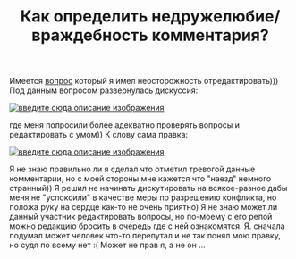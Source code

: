 ﻿---
title: "Как определить недружелюбие/враждебность комментария?"
se.owner.user_id: 238742
se.owner.display_name: "Andrew"
se.owner.link: "https://ru.meta.stackoverflow.com/users/238742/andrew"
se.link: "https://ru.meta.stackoverflow.com/questions/11215/%d0%9a%d0%b0%d0%ba-%d0%be%d0%bf%d1%80%d0%b5%d0%b4%d0%b5%d0%bb%d0%b8%d1%82%d1%8c-%d0%bd%d0%b5%d0%b4%d1%80%d1%83%d0%b6%d0%b5%d0%bb%d1%8e%d0%b1%d0%b8%d0%b5-%d0%b2%d1%80%d0%b0%d0%b6%d0%b4%d0%b5%d0%b1%d0%bd%d0%be%d1%81%d1%82%d1%8c-%d0%ba%d0%be%d0%bc%d0%bc%d0%b5%d0%bd%d1%82%d0%b0%d1%80%d0%b8%d1%8f"
se.question_id: 11215
se.post_type: question
---
<p>Имеется <a href="https://ru.stackoverflow.com/questions/1218816/%D0%9A%D0%B0%D0%BA-%D1%81%D0%BE%D0%B7%D0%B4%D0%B0%D1%82%D1%8C-%D1%80%D0%B0%D0%B7%D0%BE%D0%B2%D1%83%D1%8E-%D0%BE%D0%BF%D0%BB%D0%B0%D1%82%D1%83-billin-play-market">вопрос</a> который я имел неосторожность отредактировать))) Под данным вопросом развернулась дискуссия:</p>
<p><a href="https://i.stack.imgur.com/Iz8ol.png" rel="nofollow noreferrer"><img src="https://i.stack.imgur.com/Iz8ol.png" alt="введите сюда описание изображения" /></a></p>
<p>где меня попросили более адекватно проверять вопросы и редактировать с умом)) К слову сама правка:</p>
<p><a href="https://i.stack.imgur.com/aWto7.png" rel="nofollow noreferrer"><img src="https://i.stack.imgur.com/aWto7.png" alt="введите сюда описание изображения" /></a></p>
<p>Я не знаю правильно ли я сделал что отметил тревогой данные комментарии, но с моей стороны мне кажется что &quot;наезд&quot; немного странный)) Я решил не начинать дискутировать на всякое-разное дабы меня не &quot;успокоили&quot; в качестве меры по разрешению конфликта, но положа руку на сердце как-то не очень приятно) Я не знаю может ли данный участник редактировать вопросы, но по-моему с его репой можно редакцию бросить в очередь где с ней ознакомятся. Я. сначала подумал может человек что-то перепутал и не так понял мою правку, но судя по всему нет :( Может не прав я, а не он ...</p>
